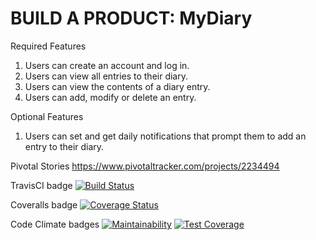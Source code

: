 # BUILD A PRODUCT: MyDiary
Required Features
1. Users can create an account and log in.
2. Users can view all entries to their diary.
3. Users can view the contents of a diary entry.
4. Users can add, modify or delete an entry.

Optional Features
1. Users can set and get daily notifications that prompt them to add an entry to their diary.

Pivotal Stories https://www.pivotaltracker.com/projects/2234494

TravisCI badge
[![Build Status](https://travis-ci.com/okezieobi/my-diary.svg?branch=master)](https://travis-ci.com/okezieobi/my-diary)

Coveralls badge
[![Coverage Status](https://coveralls.io/repos/github/okezieobi/my-diary/badge.svg?branch=master)](https://coveralls.io/github/okezieobi/my-diary?branch=master)

Code Climate badges
[![Maintainability](https://api.codeclimate.com/v1/badges/797765550a7f9efddba5/maintainability)](https://codeclimate.com/github/okezieobi/my-diary/maintainability) 
[![Test Coverage](https://api.codeclimate.com/v1/badges/797765550a7f9efddba5/test_coverage)](https://codeclimate.com/github/okezieobi/my-diary/test_coverage)
